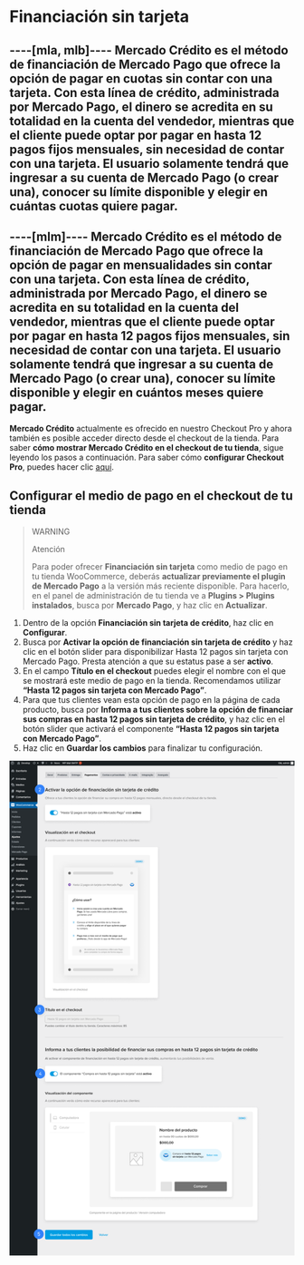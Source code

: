 
# Financiación sin tarjeta
----[mla, mlb]----
**Mercado Crédito** es el método de financiación de Mercado Pago que ofrece la opción de pagar en cuotas sin contar con una tarjeta.
Con esta línea de crédito, administrada por Mercado Pago, el dinero se acredita en su totalidad en la cuenta del vendedor, mientras que el cliente puede optar por pagar en hasta 12 pagos fijos mensuales, sin necesidad de contar con una tarjeta. El usuario solamente tendrá que ingresar a su cuenta de Mercado Pago (o crear una), conocer su límite disponible y elegir en cuántas cuotas quiere pagar.
------------
----[mlm]----
**Mercado Crédito** es el método de financiación de Mercado Pago que ofrece la opción de pagar en mensualidades sin contar con una tarjeta.
Con esta línea de crédito, administrada por Mercado Pago, el dinero se acredita en su totalidad en la cuenta del vendedor, mientras que el cliente puede optar por pagar en hasta 12 pagos fijos mensuales, sin necesidad de contar con una tarjeta. El usuario solamente tendrá que ingresar a su cuenta de Mercado Pago (o crear una), conocer su límite disponible y elegir en cuántos meses quiere pagar.
------------
 
**Mercado Crédito** actualmente es ofrecido en nuestro Checkout Pro y ahora también es posible acceder directo desde el checkout de la tienda. Para saber **cómo mostrar Mercado Crédito en el checkout de tu tienda**, sigue leyendo los pasos a continuación. Para saber cómo **configurar Checkout Pro**, puedes hacer clic [aquí](/developers/es/docs/woocommerce/payments-configuration/checkout-pro).

## Configurar el medio de pago en el checkout de tu tienda

> WARNING
>
> Atención
>
> Para poder ofrecer **Financiación sin tarjeta** como medio de pago en tu tienda WooCommerce, deberás **actualizar previamente el plugin de Mercado Pago** a la versión más reciente disponible. Para hacerlo, en el panel de administración de tu tienda ve a **Plugins > Plugins instalados**, busca por **Mercado Pago**, y haz clic en **Actualizar**.

1. Dentro de la opción **Financiación sin tarjeta de crédito**, haz clic en **Configurar**.
2. Busca por **Activar la opción de financiación sin tarjeta de crédito** y haz clic en el botón slider para disponibilizar Hasta 12 pagos sin tarjeta con Mercado Pago. Presta atención a que su estatus pase a ser **activo**.
3. En el campo **Título en el checkout** puedes elegir el nombre con el que se mostrará este medio de pago en la tienda. Recomendamos utilizar **“Hasta 12 pagos sin tarjeta con Mercado Pago”**.
4. Para que tus clientes vean esta opción de pago en la página de cada producto, busca por **Informa a tus clientes sobre la opción de financiar sus compras en hasta 12 pagos sin tarjeta de crédito**, y haz clic en el botón slider que activará el componente **“Hasta 12 pagos sin tarjeta con Mercado Pago”**.
5. Haz clic en **Guardar los cambios** para finalizar tu configuración.

<center>

![woo-credits-admin-es](/images/woocomerce/woo-credits-es.png)

</center>
